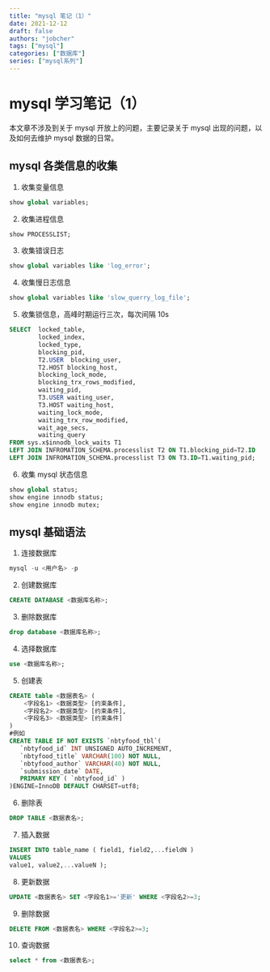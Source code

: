 ```yaml
---
title: "mysql 笔记（1）"
date: 2021-12-12
draft: false
authors: "jobcher"
tags: ["mysql"]
categories: ["数据库"]
series: ["mysql系列"]
---
```


# mysql 学习笔记（1）

本文章不涉及到关于 mysql 开放上的问题，主要记录关于 mysql 出现的问题，以及如何去维护 mysql 数据的日常。

## mysql 各类信息的收集

1. 收集变量信息

```sql
show global variables;
```

2. 收集进程信息

```sql
show PROCESSLIST;
```

3. 收集错误日志

```sql
show global variables like 'log_error';
```

4. 收集慢日志信息

```sql
show global variables like 'slow_querry_log_file';
```

5. 收集锁信息，高峰时期运行三次，每次间隔 10s

```sql
SELECT  locked_table,
        locked_index,
        locked_type,
        blocking_pid,
        T2.USER  blocking_user,
        T2.HOST blocking_host,
        blocking_lock_mode,
        blocking_trx_rows_modified,
        waiting_pid,
        T3.USER waiting_user,
        T3.HOST waiting_host,
        waiting_lock_mode,
        waiting_trx_row_modified,
        wait_age_secs,
        waiting_query
FROM sys.x$innodb_lock_waits T1
LEFT JOIN INFROMATION_SCHEMA.processlist T2 ON T1.blocking_pid=T2.ID
LEFT JOIN INFROMATION_SCHEMA.processlist T3 ON T3.ID=T1.waiting_pid;

```

6. 收集 mysql 状态信息

```sql
show global status;
show engine innodb status;
show engine innodb mutex;
```

## mysql 基础语法

1. 连接数据库

```sql
mysql -u <用户名> -p
```

2. 创建数据库

```sql
CREATE DATABASE <数据库名称>;
```

3. 删除数据库

```sql
drop database <数据库名称>;
```

4. 选择数据库

```sql
use <数据库名称>;
```

5. 创建表

```sql
CREATE table <数据表名> (
    <字段名1> <数据类型> [约束条件],
    <字段名2> <数据类型> [约束条件],
    <字段名3> <数据类型> [约束条件]
)
#例如
CREATE TABLE IF NOT EXISTS `nbtyfood_tbl`(
   `nbtyfood_id` INT UNSIGNED AUTO_INCREMENT,
   `nbtyfood_title` VARCHAR(100) NOT NULL,
   `nbtyfood_author` VARCHAR(40) NOT NULL,
   `submission_date` DATE,
   PRIMARY KEY ( `nbtyfood_id` )
)ENGINE=InnoDB DEFAULT CHARSET=utf8;
```

6. 删除表

```sql
DROP TABLE <数据表名>;
```

7. 插入数据

```sql
INSERT INTO table_name ( field1, field2,...fieldN )
VALUES
value1, value2,...valueN );
```

8. 更新数据

```sql
UPDATE <数据表名> SET <字段名1>='更新' WHERE <字段名2>=3;
```

9. 删除数据

```sql
DELETE FROM <数据表名> WHERE <字段名2>=3;
```

10. 查询数据

```sql
select * from <数据表名>;
```

